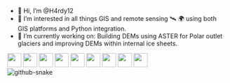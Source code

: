 - 👋 Hi, I’m @H4rdy12
- 👀 I’m interested in all things GIS and remote sensing 🛰 🌍 using both GIS platforms and Python integration.
- 🌱 I’m currently working on: Building DEMs using ASTER for Polar outlet glaciers and improving DEMs within internal ice sheets.

<!---
H4rdy12/H4rdy12 is a ✨ special ✨ repository because its `README.md` (this file) appears on your GitHub profile.
You can click the Preview link to take a look at your changes.
--->
<div id="badges">
  <img height="32" width="32" src="https://cdn.jsdelivr.net/npm/simple-icons@v7/icons/python.svg" />
   <img height="32" width="32" src="https://cdn.jsdelivr.net/npm/simple-icons@v7/icons/anaconda.svg" />
   <img height="32" width="32" src="https://cdn.jsdelivr.net/npm/simple-icons@v7/icons/latex.svg" />
   <img height="32" width="32" src="https://cdn.jsdelivr.net/npm/simple-icons@v7/icons/github.svg" />
   <img height="32" width="32" src="https://cdn.jsdelivr.net/npm/simple-icons@v7/icons/qgis.svg" />
   <img height="32" width="32" src="https://simpleicons.org/icons/postgresql.svg" />
   <img height="32" width="32" src="https://cdn.jsdelivr.net/npm/simple-icons@7.21.0/icons/duckdb.svg" />
   <img height="32" width="32" src="https://simpleicons.org/icons/c.svg" />
   <img height="32" width="32" src="https://simpleicons.org/icons/cplusplus.svg" />
  </div>  

  <picture>
  <source media="(prefers-color-scheme: dark)" srcset="https://raw.githubusercontent.com/H4rdy12/H4rdy12/output/github-contribution-grid-snake-dark.svg" />
  <source media="(prefers-color-scheme: light)" srcset="https://raw.githubusercontent.com/H4rdy12/H4rdy12/output/github-contribution-grid-snake.svg" />
  <img alt="github-snake" src="github-snake.svg" />
</picture>


